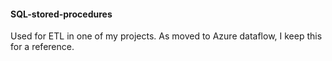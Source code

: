 #### SQL-stored-procedures
Used for ETL in one of my projects. As moved to Azure dataflow, I keep this for a reference.
